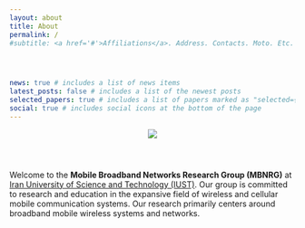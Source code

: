```yaml
---
layout: about
title: About
permalink: /
#subtitle: <a href='#'>Affiliations</a>. Address. Contacts. Moto. Etc.




news: true # includes a list of news items
latest_posts: false # includes a list of the newest posts
selected_papers: true # includes a list of papers marked as "selected={true}"
social: true # includes social icons at the bottom of the page
---
```


<head>
</head>
<body>
  <header>
    <img src="https://github.com/user-attachments/assets/d4fd532b-9141-4252-8650-5831a641d148">
  </header>

  </body>

Welcome to the **Mobile Broadband Networks Research Group (MBNRG)** at [Iran University of Science and Technology (IUST)](http://www.iust.ac.ir/En). Our group is committed to research and education in the expansive field of wireless and cellular mobile communication systems. Our research primarily centers around broadband mobile wireless systems and networks.
